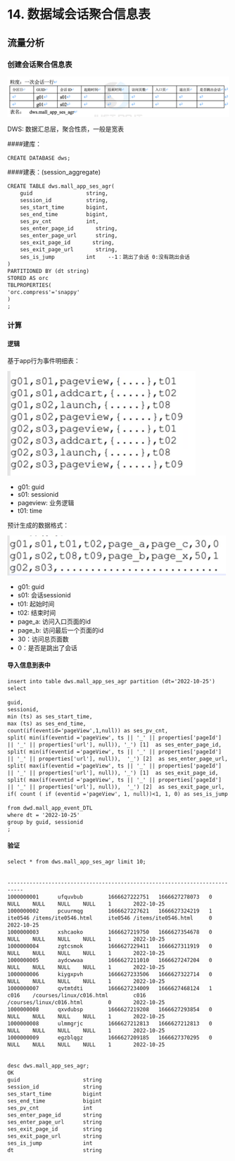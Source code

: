 # 14. 数据域会话聚合信息表

## 流量分析

### 创建会话聚合信息表

![](Images/14.png)

DWS: 数据汇总层，聚合性质，一般是宽表

####建库：

	CREATE DATABASE dws;

####建表：(session_aggregate)

	CREATE TABLE dws.mall_app_ses_agr(
		guid                 string,
		session_id           string,
		ses_start_time       bigint,
		ses_end_time         bigint,
		ses_pv_cnt           int,
		ses_enter_page_id       string,
		ses_enter_page_url      string,
		ses_exit_page_id       string,
		ses_exit_page_url       string,
		ses_is_jump          int    --1：跳出了会话 0:没有跳出会话
	) 
	PARTITIONED BY (dt string) 
	STORED AS orc 
	TBLPROPERTIES(
    'orc.compress'='snappy'
	)
	;
	
### 计算

#### 逻辑

基于app行为事件明细表：

![](Images/15.png)

* g01: guid
* s01: sessionid
* pageview: 业务逻辑
* t01: time

预计生成的数据格式：

![](Images/16.png)

* g01: guid
* s01: 会话sessionid
* t01: 起始时间
* t02: 结束时间
* page_a: 访问入口页面的id
* page_b: 访问最后一个页面的id
* 30：访问总页面数
* 0：是否是跳出了会话

#### 导入信息到表中 

	insert into table dws.mall_app_ses_agr partition (dt='2022-10-25')
	select 
	
	guid,
	sessionid,
	min (ts) as ses_start_time,
	max (ts) as ses_end_time,
	count(if(eventid='pageView',1,null)) as ses_pv_cnt,
	split( min(if(eventid ='pageView', ts || '_' || properties['pageId'] || '_' || properties['url'], null)), '_') [1]  as ses_enter_page_id,
	split( min(if(eventid ='pageView', ts || '_' || properties['pageId'] || '_' || properties['url'], null)),  '_') [2]  as ses_enter_page_url,
	split( max(if(eventid ='pageView', ts || '_' || properties['pageId'] || '_' || properties['url'], null)), '_') [1]  as ses_exit_page_id,
	split( max(if(eventid ='pageView', ts || '_' || properties['pageId'] || '_' || properties['url'], null)),  '_') [2]  as ses_exit_page_url,
	if( count ( if (eventid ='pageView', 1, null))<1, 1, 0) as ses_is_jump
	
	from dwd.mall_app_event_DTL
	where dt = '2022-10-25'
	group by guid, sessionid
	;

#### 验证


	select * from dws.mall_app_ses_agr limit 10;
	

	---------------------------------------------------------------------------
	1000000001      ufquvbub        1666627222751   1666627278073   0       NULL    NULL    NULL    NULL    1       2022-10-25
	1000000002      pcuurmqg        1666627227621   1666627324219   1       ite0546 /items/ite0546.html     ite0546 /items/ite0546.html     0       2022-10-25
	1000000003      xshcaoko        1666627219750   1666627354678   0       NULL    NULL    NULL    NULL    1       2022-10-25
	1000000004      zgtcsmok        1666627229411   1666627311919   0       NULL    NULL    NULL    NULL    1       2022-10-25
	1000000005      aydcwwaa        1666627211010   1666627247204   0       NULL    NULL    NULL    NULL    1       2022-10-25
	1000000006      kiygxpvh        1666627233506   1666627322714   0       NULL    NULL    NULL    NULL    1       2022-10-25
	1000000007      qvtmtdti        1666627234009   1666627468124   1       c016    /courses/linux/c016.html        c016    /courses/linux/c016.html        0       2022-10-25
	1000000008      qxvdubsp        1666627219208   1666627293854   0       NULL    NULL    NULL    NULL    1       2022-10-25
	1000000008      ulmmgrjc        1666627212813   1666627212813   0       NULL    NULL    NULL    NULL    1       2022-10-25
	1000000009      egzblqgz        1666627209185   1666627370295   0       NULL    NULL    NULL    NULL    1       2022-10-25
	
	
	desc dws.mall_app_ses_agr;
	OK
	guid                    string                                      
	session_id              string                                      
	ses_start_time          bigint                                      
	ses_end_time            bigint                                      
	ses_pv_cnt              int                                         
	ses_enter_page_id       string                                      
	ses_enter_page_url      string                                      
	ses_exit_page_id        string                                      
	ses_exit_page_url       string                                      
	ses_is_jump             int                                         
	dt                      string   





